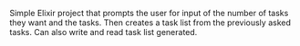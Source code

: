 Simple Elixir project that prompts the user for input of the number of tasks they want and the tasks. Then creates a task list from the previously asked tasks.
Can also write and read task list generated.
